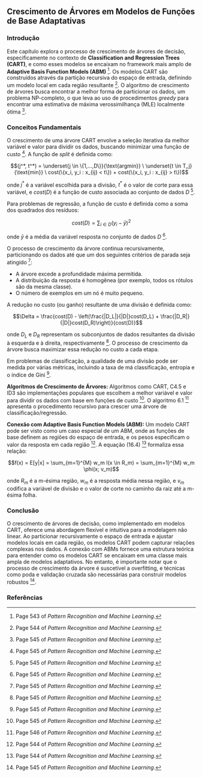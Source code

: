 ## Crescimento de Árvores em Modelos de Funções de Base Adaptativas

### Introdução
Este capítulo explora o processo de crescimento de árvores de decisão, especificamente no contexto de **Classification and Regression Trees (CART)**, e como esses modelos se encaixam no framework mais amplo de **Adaptive Basis Function Models (ABM)** [^1]. Os modelos CART são construídos através da partição recursiva do espaço de entrada, definindo um modelo local em cada região resultante [^2]. O algoritmo de crescimento de árvores busca encontrar a melhor forma de particionar os dados, um problema NP-completo, o que leva ao uso de procedimentos *greedy* para encontrar uma estimativa de máxima verossimilhança (MLE) localmente ótima [^3].

### Conceitos Fundamentais

O crescimento de uma árvore CART envolve a seleção iterativa da melhor variável e valor para dividir os dados, buscando minimizar uma função de custo [^3]. A função de *split* é definida como:

$$(j^*, t^*) = \underset{j \in \{1,...,D\}}{\text{argmin}} \ \underset{t \in T_j}{\text{min}} \ cost(\{x_i, y_i : x_{ij} < t\}) + cost(\{x_i, y_i : x_{ij} > t\})$$

onde $j^*$ é a variável escolhida para a divisão, $t^*$ é o valor de corte para essa variável, e $cost(D)$ é a função de custo associada ao conjunto de dados $D$ [^3].

Para problemas de regressão, a função de custo é definida como a soma dos quadrados dos resíduos:

$$cost(D) = \sum_{i \in D} (y_i - \bar{y})^2$$

onde $\bar{y}$ é a média da variável resposta no conjunto de dados $D$ [^3].

O processo de crescimento da árvore continua recursivamente, particionando os dados até que um dos seguintes critérios de parada seja atingido [^3]:

*   A árvore excede a profundidade máxima permitida.
*   A distribuição da resposta é homogênea (por exemplo, todos os rótulos são da mesma classe).
*   O número de exemplos em um nó é muito pequeno.

A redução no custo (ou ganho) resultante de uma divisão é definida como:

$$\Delta = \frac{cost(D) - \left(\frac{|D_L|}{|D|}cost(D_L) + \frac{|D_R|}{|D|}cost(D_R)\right)}{cost(D)}$$

onde $D_L$ e $D_R$ representam os subconjuntos de dados resultantes da divisão à esquerda e à direita, respectivamente [^3]. O processo de crescimento da árvore busca maximizar essa redução no custo a cada etapa.

Em problemas de classificação, a qualidade de uma divisão pode ser medida por várias métricas, incluindo a taxa de má classificação, entropia e o índice de Gini [^3].

**Algoritmos de Crescimento de Árvores:**
Algoritmos como CART, C4.5 e ID3 são implementações populares que escolhem a melhor variável e valor para dividir os dados com base em funções de custo [^3]. O algoritmo 6.1 [^4] apresenta o procedimento recursivo para crescer uma árvore de classificação/regressão.

**Conexão com Adaptive Basis Function Models (ABM):**
Um modelo CART pode ser visto como um caso especial de um ABM, onde as funções de base definem as regiões do espaço de entrada, e os pesos especificam o valor da resposta em cada região [^2]. A equação (16.4) [^2] formaliza essa relação:

$$f(x) = E[y|x] = \sum_{m=1}^{M} w_m I(x \in R_m) = \sum_{m=1}^{M} w_m \phi(x; v_m)$$

onde $R_m$ é a m-ésima região, $w_m$ é a resposta média nessa região, e $v_m$ codifica a variável de divisão e o valor de corte no caminho da raiz até a m-ésima folha.

### Conclusão
O crescimento de árvores de decisão, como implementado em modelos CART, oferece uma abordagem flexível e intuitiva para a modelagem não linear. Ao particionar recursivamente o espaço de entrada e ajustar modelos locais em cada região, os modelos CART podem capturar relações complexas nos dados. A conexão com ABMs fornece uma estrutura teórica para entender como os modelos CART se encaixam em uma classe mais ampla de modelos adaptativos. No entanto, é importante notar que o processo de crescimento da árvore é suscetível a overfitting, e técnicas como poda e validação cruzada são necessárias para construir modelos robustos [^3].

### Referências

[^1]: Page 543 of *Pattern Recognition and Machine Learning*.
[^2]: Page 544 of *Pattern Recognition and Machine Learning*.
[^3]: Page 545 of *Pattern Recognition and Machine Learning*.
[^4]: Page 546 of *Pattern Recognition and Machine Learning*.
<!-- END -->